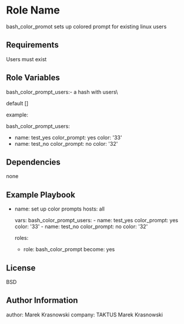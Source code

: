 Role Name
=========

  bash_color_promot sets up colored prompt for existing linux users

Requirements
------------

  Users must exist

Role Variables
--------------

bash_color_prompt_users:- a hash with users\

default []

example:

bash_color_prompt_users:
  - name: test_yes
    color_prompt: yes
    color: '33'
  - name: test_no
    color_prompt: no
    color: '32'



Dependencies
------------

none

Example Playbook
----------------

- name: set up color prompts
  hosts: all

  vars:
    bash_color_prompt_users:
      - name: test_yes
        color_prompt: yes
        color: '33'
      - name: test_no
        color_prompt: no
        color: '32'

  roles:

    - role: bash_color_prompt
      become: yes


License
-------

BSD

Author Information
------------------

  author: Marek Krasnowski
  company: TAKTUS Marek Krasnowski

